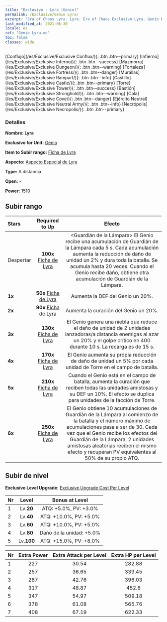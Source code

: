 ```yaml
---
title: "Exclusivo - Lyra (Genie)"
permalink: /Exclusive/Genie Lyra/
excerpt: "Era of Chaos Lyra. Lyra. Era of Chaos Exclusivo Lyra. Genio Exclusivo."
last_modified_at: 2021-06-30
locale: es
ref: "Genie Lyra.md"
toc: false
classes: wide
---
```

 [Conflujo](/es/Exclusive/Exclusive Conflux/){: .btn .btn--primary} [Infierno](/es/Exclusive/Exclusive Inferno/){: .btn .btn--success} [Mazmorra](/es/Exclusive/Exclusive Dungeon/){: .btn .btn--warning} [Fortaleza](/es/Exclusive/Exclusive Fortress/){: .btn .btn--danger} [Murallas](/es/Exclusive/Exclusive Rampart/){: .btn .btn--info} [Castillo](/es/Exclusive/Exclusive Castle/){: .btn .btn--primary} [Torre](/es/Exclusive/Exclusive Tower/){: .btn .btn--success} [Bastión](/es/Exclusive/Exclusive Stronghold/){: .btn .btn--warning} [Cala](/es/Exclusive/Exclusive Cove/){: .btn .btn--danger} [Ejército Neutral](/es/Exclusive/Exclusive Neutral Army/){: .btn .btn--info} [Necrópolis](/es/Exclusive/Exclusive Necropolis/){: .btn .btn--primary} 

### Detalles
 **Nombre: Lyra** 

 **Exclusivo for Unit:** [Genio](/es/units/Genie/) 

 **Item to Subir rango:** [Ficha de Lyra](/ItemsES/con_986/)

 **Aspecto:** [Aspecto Especial de Lyra](/ItemsES/con_654/)

 **Type:** A distancia

 **Open:** -

 **Power:** 1510

## Subir rango

  |     Stars    |  Required to Up | Efecto |
  |:-------------|:---------------:|:---------------:|
  |  Despertar  | **100x** [Ficha de Lyra](/ItemsES/con_986/) | <Guardián de la Lámpara> El Genio recibe una acumulación de Guardián de la Lámpara cada 5 s. Cada acumulación aumenta la reducción de daño de unidad un 2% y dura toda la batalla. Se acumula hasta 20 veces. Cuando el Genio recibe daño, obtiene otra acumulación de Guardián de la Lámpara. |
  | **1x** <i class="fas fa-star"/> | **50x** [Ficha de Lyra](/ItemsES/con_986/) | Aumenta la DEF del Genio un 20%. |
  | **2x** <i class="fas fa-star"/> | **90x** [Ficha de Lyra](/ItemsES/con_986/) | Aumenta la curación del Genio un 20%. |
  | **3x** <i class="fas fa-star"/> | **130x** [Ficha de Lyra](/ItemsES/con_986/) | El Genio genera una niebla que reduce el daño de unidad de 2 unidades lanzadoras/a distancia enemigas al azar un 20% y el golpe crítico en 400 durante 10 s. La recarga es de 15 s. |
  | **4x** <i class="fas fa-star"/> | **170x** [Ficha de Lyra](/ItemsES/con_986/) | El Genio aumenta su propia reducción de daño de unidad un 5% por cada unidad de Torre en el campo de batalla. |
  | **5x** <i class="fas fa-star"/> | **210x** [Ficha de Lyra](/ItemsES/con_986/) | Cuando el Genio está en el campo de batalla, aumenta la curación que reciben todas las unidades amistosas y su DEF un 10%. El efecto se duplica para unidades de la facción de Torre. |
  | **6x** <i class="fas fa-star"/> | **250x** [Ficha de Lyra](/ItemsES/con_986/) | El Genio obtiene 10 acumulaciones de Guardián de la Lámpara al comienzo de la batalla y el número máximo de acumulaciones pasa a ser de 30. Cada vez que el Genio recibe los efectos del Guardián de la Lámpara, 2 unidades amistosas aleatorias reciben el mismo efecto y recuperan PV equivalentes al 50% de su propio ATQ. |


## Subir de nivel
 **Exclusivo Level Upgrade:** [Exclusive Upgrade Cost Per Level](/Exclusive/ExclusiveUpgradeCostPerLevel/)

  |  Nr  |   Level  | Bonus at Level |
  |:-----|:--------:|:--------------:|
  | 1 | Lv.**20** | ATQ: +5.0%, PV: +3.0% |
  | 2 | Lv.**40** | ATQ: +10.0%, PV: +5.0% |
  | 3 | Lv.**60** | ATQ: +10.0%, PV: +5.0% |
  | 4 | Lv.**80** | Daño de la unidad: +5.0% |
  | 5 | Lv.**100** | ATQ: +15.0%, PV: +8.0% |


  |  Nr  |  Extra Power | Extra Attack per Level | Extra HP per Level |
  |:-----|:--------:|:--------:|:--------:|
  | 1 | 227 | 30.54 | 282.88 |
  | 2 | 257 | 36.65 | 339.45 |
  | 3 | 287 | 42.76 | 396.03 |
  | 4 | 317 | 48.87 | 452.6 |
  | 5 | 347 | 54.97 | 509.18 |
  | 6 | 378 | 61.08 | 565.76 |
  | 7 | 408 | 67.19 | 622.33 |


